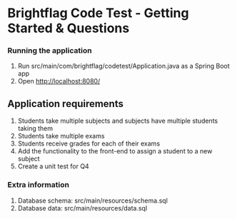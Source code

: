 # Brightflag Code Test - Getting Started & Questions

### Running the application
1. Run src/main/com/brightflag/codetest/Application.java as a Spring Boot app
2. Open [http://localhost:8080/](http://localhost:8080/)

## Application requirements
1. Students take multiple subjects and subjects have multiple students taking them
2. Students take multiple exams
3. Students receive grades for each of their exams
4. Add the functionality to the front-end to assign a student to a new subject
5. Create a unit test for Q4

### Extra information
1. Database schema: src/main/resources/schema.sql
2. Database data: src/main/resources/data.sql